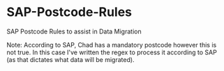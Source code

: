 # SAP-Postcode-Rules
SAP Postcode Rules to assist in Data Migration

Note: According to SAP, Chad has a mandatory postcode however this is not true. In this case I've written the regex to process it according to SAP (as that dictates what data will be migrated).
